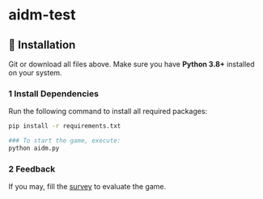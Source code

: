 # aidm-test

## 📌 Installation

Git or download all files above. Make sure you have **Python 3.8+** installed on your system.

### 1 Install Dependencies
Run the following command to install all required packages:
```sh
pip install -r requirements.txt

### To start the game, execute:
python aidm.py
```
### 2 Feedback
If you may, fill the [survey](https://forms.office.com/e/d8gfynZGD7) to evaluate the game.
